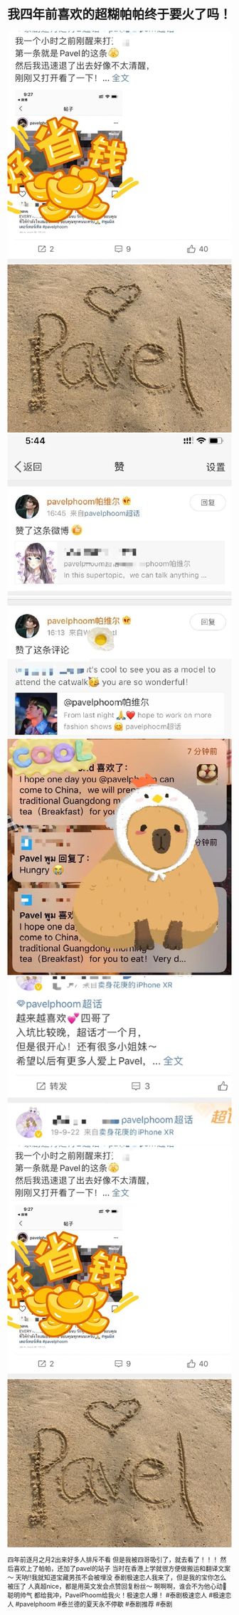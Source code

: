 # 我四年前喜欢的超糊帕帕终于要火了吗！

![](img/630deb2f-d80b-4a2d-99f2-59d6e1e12b82.jpg)
![](img/b8dac635-e238-478b-acb5-d11616d99ed5.jpg)
![](img/bb91d032-9eac-4be9-be55-89e67cce204b.jpg)
![](img/7345c6ec-e98a-457a-97ea-53d008139774.jpg)
![](img/5f71a1e2-fba9-49cb-b616-4f6335ffc2f0.jpg)
![](img/8e6f55de-03ae-4d02-b0aa-43897243255b.jpg)
![](img/ed05636f-1819-4f9e-bc0e-b4b3524f79f8.jpg)
![](img/e242d76c-1aa9-434a-883e-88e302caff54.jpg)

四年前逐月之月2出来好多人排斥不看
但是我被四哥吸引了，就去看了！！！
然后喜欢上了帕帕，还加了pavel的站子
当时在香港上学就很方便做搬运和翻译文案～
天呐‼️我就知道宝藏男孩不会被埋没
泰剧极速恋人我来了，但是我的宝你怎么被压了
人真超nice，都是用英文发会点赞回复粉丝～
啊啊啊，谁会不为他心动💓聪明帅气
都给我冲，PavelPhoom给我火！极速恋人爆！
#泰剧极速恋人 #极速恋人 #pavelphoom #泰兰德的夏天永不停歇 #泰剧推荐 #泰剧